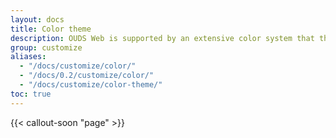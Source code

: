 ```yaml
---
layout: docs
title: Color theme
description: OUDS Web is supported by an extensive color system that themes our styles and components. This enables more comprehensive customization and extension for any project.
group: customize
aliases:
  - "/docs/customize/color/"
  - "/docs/0.2/customize/color/"
  - "/docs/customize/color-theme/"
toc: true
---
```


{{< callout-soon "page" >}}
